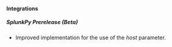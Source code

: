 
#### Integrations
##### SplunkPy Prerelease (Beta)
- Improved implementation for the use of the *host* parameter.
